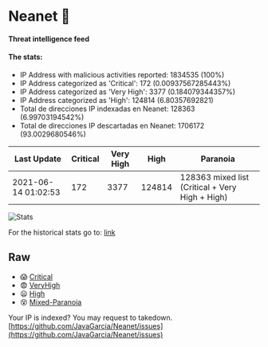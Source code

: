 # Neanet :hocho:
#### Threat intelligence feed
#### The stats:

- IP Address with malicious activities reported: 1834535 (100%)
- IP Address categorized as 'Critical':  172 (0.00937567285443%)
- IP Address categorized as 'Very High':  3377 (0.184079344357%)
- IP Address categorized as 'High':  124814 (6.80357692821)
- Total de direcciones IP indexadas en Neanet:  128363 (6.99703194542%)
- Total de direcciones IP descartadas en Neanet:  1706172 (93.0029680546%)

| Last Update | Critical | Very High | High | Paranoia |
| --- | --- | --- | --- | --- |
| 2021-06-14 01:02:53 | 172 | 3377 | 124814 | 128363 mixed list (Critical + Very High + High)|

![Stats](https://docs.google.com/spreadsheets/d/e/2PACX-1vSnaNMIXVabIpDJjufMlzH7poXnshF3mgd8Is1g9ytUEzVsP5my4Trn8f-xkoLLQ38xpL3HtmUexLo6/pubchart?oid=501124687&format=image)

For the historical stats go to: [link](/stats.csv)
## Raw
- :scream: [Critical](https://raw.githubusercontent.com/JavaGarcia/Neanet/master/blacklists/neanet_critical.txt)
- :fearful: [VeryHigh](https://raw.githubusercontent.com/JavaGarcia/Neanet/master/blacklists/neanet_veryHigh.txtt)
- :frowning: [High](https://raw.githubusercontent.com/JavaGarcia/Neanet/master/blacklists/neanet_high.txt)
- :dizzy_face: [Mixed-Paranoia](https://raw.githubusercontent.com/JavaGarcia/Neanet/master/blacklists/neanet_all.txt)


Your IP is indexed? You may request to takedown. [https://github.com/JavaGarcia/Neanet/issues](https://github.com/JavaGarcia/Neanet/issues)































































































































































































































































































































































































































































































































































































































































































































































































































































































































































































































































































































































































































































































































































































































































































































































































































































































































































































































































































































































































































































































































































































































































































































































































































































































































































































































































































































































































































































































































































































































































































































































































































































































































































































































































































































































































































































































































































































































































































































































































































































































































































































































































































































































































































































































































































































































































































































































































































































































































































































































































































































































































































































































































































































































































































































































































































































































































































































































































































































































































































































































































































































































































































































































































































































































































































































































































































































































































































































































































































































































































































































































































